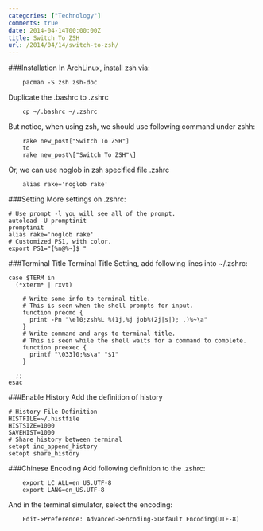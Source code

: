 ```yaml
---
categories: ["Technology"]
comments: true
date: 2014-04-14T00:00:00Z
title: Switch To ZSH
url: /2014/04/14/switch-to-zsh/
---
```


###Installation
In ArchLinux, install zsh via:

```
	pacman -S zsh zsh-doc

```
Duplicate the .bashrc to .zshrc

```
	cp ~/.bashrc ~/.zshrc

```
But notice, when using zsh, we should use following command under zshh:

```
	rake new_post["Switch To ZSH"] 
	to 
	rake new_post\["Switch To ZSH"\]

```
Or, we can use noglob in zsh specified file .zshrc

```
	alias rake='noglob rake'

```
###Setting
More settings on .zshrc:

```
# Use prompt -l you will see all of the prompt. 
autoload -U promptinit
promptinit
alias rake='noglob rake'
# Customized PS1, with color. 
export PS1="[%n@%~]$ "

```
###Terminal Title
Terminal Title Setting, add following lines into ~/.zshrc:     

```
case $TERM in
  (*xterm* | rxvt)

    # Write some info to terminal title.
    # This is seen when the shell prompts for input.
    function precmd {
      print -Pn "\e]0;zsh%L %(1j,%j job%(2j|s|); ,)%~\a"
    }
    # Write command and args to terminal title.
    # This is seen while the shell waits for a command to complete.
    function preexec {
      printf "\033]0;%s\a" "$1"
    }

  ;;
esac

```
###Enable History
Add the definition of history     

```
# History File Definition
HISTFILE=~/.histfile
HISTSIZE=1000
SAVEHIST=1000
# Share history between terminal
setopt inc_append_history
setopt share_history

```
###Chinese Encoding
Add following definition to the .zshrc:    

```
	export LC_ALL=en_US.UTF-8 
	export LANG=en_US.UTF-8

```
And in the terminal simulator, select the encoding:   

```
	Edit->Preference: Advanced->Encoding->Default Encoding(UTF-8)

```
